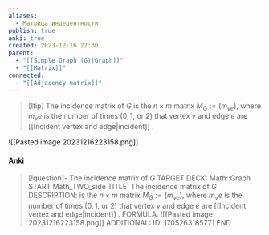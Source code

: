 ```yaml
---
aliases:
  - Матрица инцедентности
publish: true
anki: true
created: 2023-12-16 22:30
parent:
  - "[[Simple Graph (G)|Graph]]"
  - "[[Matrix]]"
connected:
  - "[[Adjacency matrix]]"
---
```


> [!tip] The incidence matrix of $G$ 
is the $n×m$ matrix $M_G := (m_{ve})$, where $m_ve$ is the number of times ($0, 1$, or $2$) that vertex $v$ and edge $e$ are [[Incident vertex and edge|incident]] .

![[Pasted image 20231216223158.png]]


#### Anki
> [!question]- The incidence matrix of $G$ 
TARGET DECK: Math::Graph
START
Math_TWO_side
TITLE: The incidence matrix of $G$ 
DESCRIPTION: is the $n×m$ matrix $M_G := (m_{ve})$, where $m_ve$ is the number of times ($0, 1$, or $2$) that vertex $v$ and edge $e$ are [[Incident vertex and edge|incident]] .
FORMULA: ![[Pasted image 20231216223158.png]]
ADDITIONAL:
ID: 1705263185771
END












